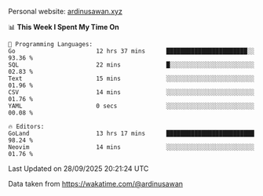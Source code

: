 Personal website: [ardinusawan.xyz](https://ardinusawan.xyz)

<!--START_SECTION:waka-->
📊 **This Week I Spent My Time On** 

```text
💬 Programming Languages: 
Go                       12 hrs 37 mins      ███████████████████████░░   93.36 % 
SQL                      22 mins             █░░░░░░░░░░░░░░░░░░░░░░░░   02.83 % 
Text                     15 mins             ░░░░░░░░░░░░░░░░░░░░░░░░░   01.96 % 
CSV                      14 mins             ░░░░░░░░░░░░░░░░░░░░░░░░░   01.76 % 
YAML                     0 secs              ░░░░░░░░░░░░░░░░░░░░░░░░░   00.08 % 

🔥 Editors: 
GoLand                   13 hrs 17 mins      █████████████████████████   98.24 % 
Neovim                   14 mins             ░░░░░░░░░░░░░░░░░░░░░░░░░   01.76 % 
```


 Last Updated on 28/09/2025 20:21:24 UTC
<!--END_SECTION:waka-->
Data taken from https://wakatime.com/@ardinusawan

